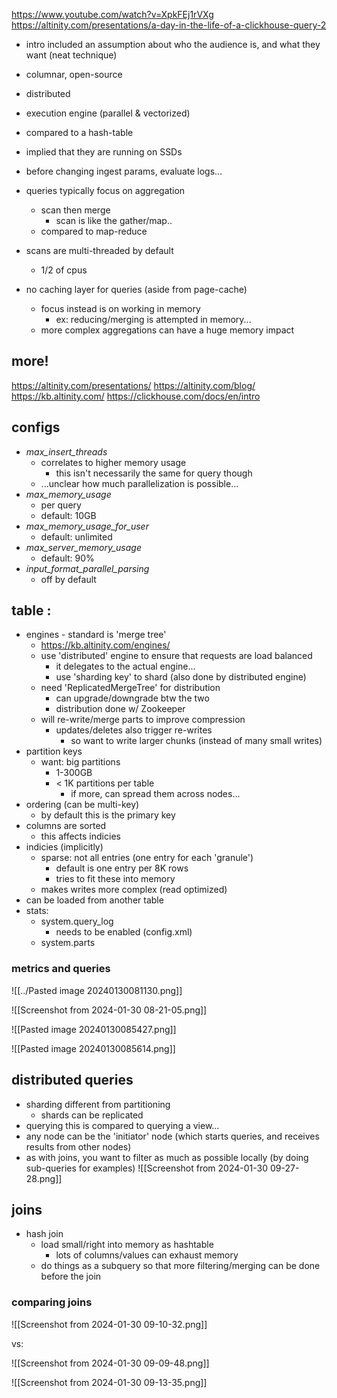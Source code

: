 
https://www.youtube.com/watch?v=XpkFEj1rVXg
  https://altinity.com/presentations/a-day-in-the-life-of-a-clickhouse-query-2

* intro included an assumption about who the audience is, and what they want (neat technique)

* columnar, open-source
* distributed
* execution engine (parallel & vectorized)
* compared to a hash-table
* implied that they are running on SSDs
* before changing ingest params, evaluate logs...
* queries typically focus on aggregation
	* scan then merge
		* scan is like the gather/map..
	* compared to map-reduce
* scans are multi-threaded by default
	* 1/2 of cpus
* no caching layer for queries (aside from page-cache)
	* focus instead is on working in memory
		* ex: reducing/merging is attempted in memory...
	* more complex aggregations can have a huge memory impact

## more!

https://altinity.com/presentations/
https://altinity.com/blog/
https://kb.altinity.com/
https://clickhouse.com/docs/en/intro

## configs
* _max_insert_threads_
	* correlates to higher memory usage
		* this isn't necessarily the same for query though
	* ...unclear how much parallelization is possible... 
* _max_memory_usage_
	* per query
	* default: 10GB
* _max_memory_usage_for_user_
	* default: unlimited
* _max_server_memory_usage_
	* default: 90%
* _input_format_parallel_parsing_
	* off by default
## table :
* engines - standard is 'merge tree'
	* https://kb.altinity.com/engines/
	* use 'distributed' engine to ensure that requests are load balanced
		* it delegates to the actual engine...
		* use 'sharding key' to shard (also done by distributed engine)
	* need 'ReplicatedMergeTree' for distribution
		* can upgrade/downgrade btw the two
		* distribution done w/ Zookeeper
	* will re-write/merge parts to improve compression
		* updates/deletes also trigger re-writes
			* so want to write larger chunks (instead of many small writes)
* partition keys
	* want: big partitions
		* 1-300GB
		* < 1K partitions per table
			* if more, can spread them across nodes...
* ordering (can be multi-key)
	* by default this is the primary key
* columns are sorted
	* this affects indicies
* indicies (implicitly)
	* sparse: not all entries (one entry for each 'granule')
		* default is one entry per 8K rows
		* tries to fit these into memory
	* makes writes more complex (read optimized)
* can be loaded from another table
* stats:
	* system.query_log
		* needs to be enabled (config.xml)
	* system.parts

### metrics and queries

![[../Pasted image 20240130081130.png]]


![[Screenshot from 2024-01-30 08-21-05.png]]

![[Pasted image 20240130085427.png]]

![[Pasted image 20240130085614.png]]

## distributed queries

* sharding different from partitioning
	* shards can be replicated
* querying this is compared to querying a view...
* any node can be the 'initiator' node (which starts queries, and receives results from other nodes)
* as with joins, you want to filter as much as possible locally (by doing sub-queries for examples)
![[Screenshot from 2024-01-30 09-27-28.png]]
## joins
* hash join
	* load small/right into memory as hashtable
		* lots of columns/values can exhaust memory
	* do things as a subquery so that more filtering/merging can be done before the join

### comparing joins

![[Screenshot from 2024-01-30 09-10-32.png]]

vs:

![[Screenshot from 2024-01-30 09-09-48.png]]

![[Screenshot from 2024-01-30 09-13-35.png]]